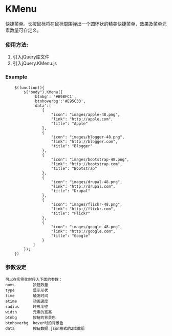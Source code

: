 KMenu
=====

快捷菜单。长按鼠标将在鼠标周围弹出一个圆环状的精美快捷菜单，效果及菜单元素数量可自定义。

### 使用方法:
1. 引入jQuery库文件
2. 引入jQuery.KMenu.js

### Example
        $(function(){
            $("body").KMenu({
                'btnbg': '#B9BFC1',
    		    'btnhoverbg':'#E95C33',
    		    'data':[
        			{
        				"icon": "images/apple-48.png",
        				"link": "http://apple.com",
        				"title": "Apple"
        			},
        			{
        				"icon": "images/blogger-48.png",
        				"link": "http://blogger.com",
        				"title": "Blogger"
        			},
        			{
        				"icon": "images/bootstrap-48.png",
        				"link": "http://bootstrap.com",
        				"title": "Bootstrap"
        			},
        			{
        				"icon": "images/drupal-48.png",
        				"link": "http://drupal.com",
        				"title": "Drupal"
        			},
        			{
        				"icon": "images/flickr-48.png",
        				"link": "http://flickr.com",
        				"title": "Flickr"
        			},
        			{
        				"icon": "images/google-48.png",
        				"link": "http://google.com",
        				"title": "Google"
        			}
    		    ]
    	    });			
        })

### 参数设定
    可以在实例化时传入下面的参数：
    nums		按钮数量
    type		显示形状
    time		触发时间
    atime		动画速度
    radius		环形半径
    width		元素的宽高
    btnbg		按钮的背景色
    btnhoverbg	hover时的背景色
    data 		按钮数据 json格式的2维数组
